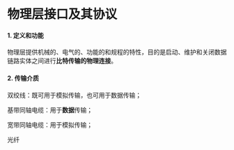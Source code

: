 # 物理层接口及其协议

#### 1. 定义和功能

物理层提供机械的、电气的、功能的和规程的特性，目的是启动、维护和关闭数据链路实体之间进行**比特传输的物理连接**。

#### 2. 传输介质

双绞线：既可用于模拟传输，也可用于数据传输；

基带同轴电缆：用于**数据**传输；

宽带同轴电缆：用于模拟传输；

光纤